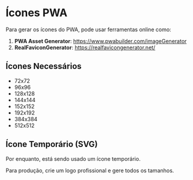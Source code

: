 # Ícones PWA

Para gerar os ícones do PWA, pode usar ferramentas online como:

1. **PWA Asset Generator**: https://www.pwabuilder.com/imageGenerator
2. **RealFaviconGenerator**: https://realfavicongenerator.net/

## Ícones Necessários

- 72x72
- 96x96
- 128x128
- 144x144
- 152x152
- 192x192
- 384x384
- 512x512

## Ícone Temporário (SVG)

Por enquanto, está sendo usado um ícone temporário. 

Para produção, crie um logo profissional e gere todos os tamanhos.

